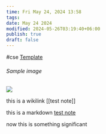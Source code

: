 ```yaml
---
time: Fri May 24, 2024 13:58
tags: 
date: May 24 2024
modified: 2024-05-26T03:19:40+06:00
publish: true
draft: false
---
```

#cse 
[Template](Template.md) 
###### Sample image

![](img_2_1682771223661.jpg)
 

this is a wikilink [[test note]] 

this is a markdown [test note](test%20note.md) 

now this is something significant


<div id="disqus_thread" style="color-scheme: light"></div>
<script src="https://giscus.app/client.js"
        data-repo="TheHeatseeker/blog"
        data-repo-id="R_kgDOL_6Jyw"
        data-category="Announcements"
        data-category-id="DIC_kwDOL_6Jy84Cfk5_"
        data-mapping="pathname"
        data-strict="0"
        data-reactions-enabled="1"
        data-emit-metadata="0"
        data-input-position="top"
        data-theme="preferred_color_scheme"
        data-lang="en"
        crossorigin="anonymous"
        async>
</script>